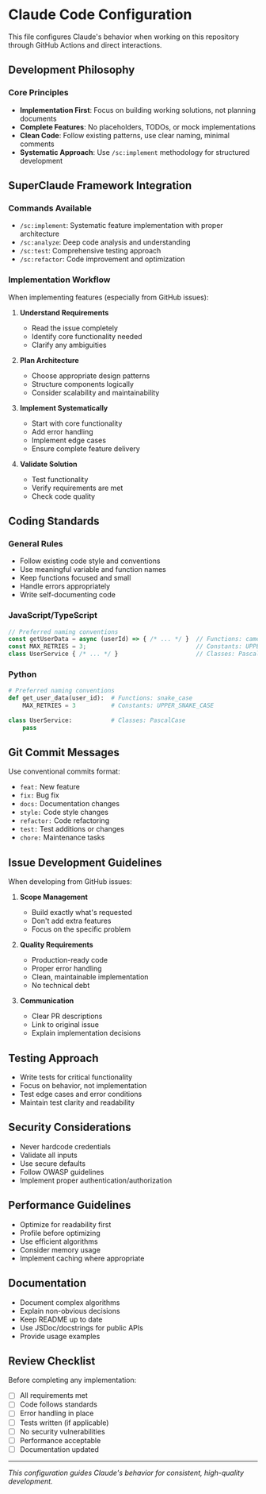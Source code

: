 # Claude Code Configuration

This file configures Claude's behavior when working on this repository through GitHub Actions and direct interactions.

## Development Philosophy

### Core Principles
- **Implementation First**: Focus on building working solutions, not planning documents
- **Complete Features**: No placeholders, TODOs, or mock implementations
- **Clean Code**: Follow existing patterns, use clear naming, minimal comments
- **Systematic Approach**: Use `/sc:implement` methodology for structured development

## SuperClaude Framework Integration

### Commands Available
- `/sc:implement`: Systematic feature implementation with proper architecture
- `/sc:analyze`: Deep code analysis and understanding
- `/sc:test`: Comprehensive testing approach
- `/sc:refactor`: Code improvement and optimization

### Implementation Workflow

When implementing features (especially from GitHub issues):

1. **Understand Requirements**
   - Read the issue completely
   - Identify core functionality needed
   - Clarify any ambiguities

2. **Plan Architecture**
   - Choose appropriate design patterns
   - Structure components logically
   - Consider scalability and maintainability

3. **Implement Systematically**
   - Start with core functionality
   - Add error handling
   - Implement edge cases
   - Ensure complete feature delivery

4. **Validate Solution**
   - Test functionality
   - Verify requirements are met
   - Check code quality

## Coding Standards

### General Rules
- Follow existing code style and conventions
- Use meaningful variable and function names
- Keep functions focused and small
- Handle errors appropriately
- Write self-documenting code

### JavaScript/TypeScript
```javascript
// Preferred naming conventions
const getUserData = async (userId) => { /* ... */ }  // Functions: camelCase
const MAX_RETRIES = 3;                               // Constants: UPPER_SNAKE_CASE
class UserService { /* ... */ }                      // Classes: PascalCase
```

### Python
```python
# Preferred naming conventions
def get_user_data(user_id):  # Functions: snake_case
    MAX_RETRIES = 3          # Constants: UPPER_SNAKE_CASE
    
class UserService:           # Classes: PascalCase
    pass
```

## Git Commit Messages

Use conventional commits format:
- `feat:` New feature
- `fix:` Bug fix
- `docs:` Documentation changes
- `style:` Code style changes
- `refactor:` Code refactoring
- `test:` Test additions or changes
- `chore:` Maintenance tasks

## Issue Development Guidelines

When developing from GitHub issues:

1. **Scope Management**
   - Build exactly what's requested
   - Don't add extra features
   - Focus on the specific problem

2. **Quality Requirements**
   - Production-ready code
   - Proper error handling
   - Clean, maintainable implementation
   - No technical debt

3. **Communication**
   - Clear PR descriptions
   - Link to original issue
   - Explain implementation decisions

## Testing Approach

- Write tests for critical functionality
- Focus on behavior, not implementation
- Test edge cases and error conditions
- Maintain test clarity and readability

## Security Considerations

- Never hardcode credentials
- Validate all inputs
- Use secure defaults
- Follow OWASP guidelines
- Implement proper authentication/authorization

## Performance Guidelines

- Optimize for readability first
- Profile before optimizing
- Use efficient algorithms
- Consider memory usage
- Implement caching where appropriate

## Documentation

- Document complex algorithms
- Explain non-obvious decisions
- Keep README up to date
- Use JSDoc/docstrings for public APIs
- Provide usage examples

## Review Checklist

Before completing any implementation:
- [ ] All requirements met
- [ ] Code follows standards
- [ ] Error handling in place
- [ ] Tests written (if applicable)
- [ ] No security vulnerabilities
- [ ] Performance acceptable
- [ ] Documentation updated

---

*This configuration guides Claude's behavior for consistent, high-quality development.*